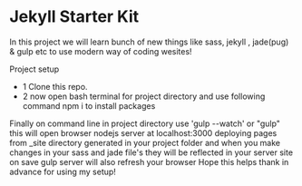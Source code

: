 # Jekyll Starter Kit
In this project we will learn bunch of new things like sass, jekyll , jade(pug) & gulp etc to use modern way of coding wesites!

Project setup

*	1 Clone this repo.
*	2 now open bash terminal for project directory and use following command npm i to install packages

Finally on command line in  project directory use 'gulp --watch' or "gulp" this will open  browser nodejs server at localhost:3000 deploying pages from _site directory generated in your project folder and when you make changes in  your sass and jade file's they will be reflected in your server site on  save gulp server will also refresh your browser Hope this helps thank 
in advance for using my setup!

